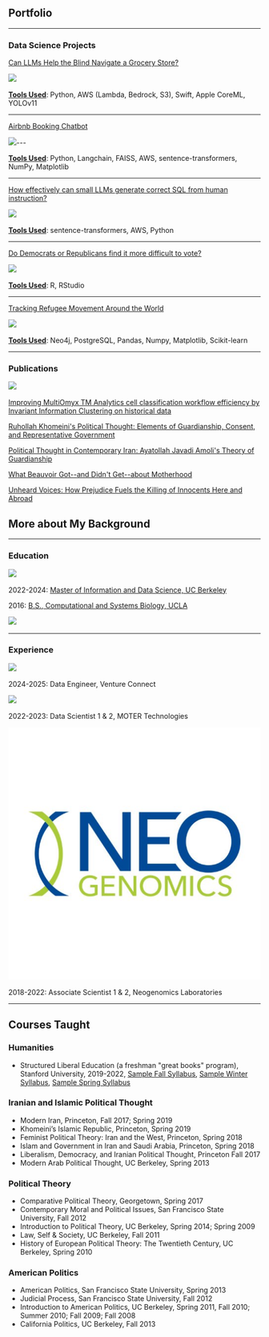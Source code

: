 ## Portfolio

---

### Data Science Projects 

[Can LLMs Help the Blind Navigate a Grocery Store?](/woc_childbirth.md)

<img src="images/maternity_care_woc2.jpg?raw=true"/>

<b><u>Tools Used</u></b>: Python, AWS (Lambda, Bedrock, S3), Swift, Apple CoreML, YOLOv11 

---
[Airbnb Booking Chatbot](https://www.ischool.berkeley.edu/projects/2024/olivia-ai-travel-assistant)

<img src="images/wordcloud.png?raw=true"/>---

<b><u>Tools Used</u></b>: Python, Langchain, FAISS, AWS, sentence-transformers, NumPy, Matplotlib

---
[How effectively can small LLMs generate correct SQL from human instruction?](/pdf/W266_Final_Project_CodeT5-SQL_Ball_and_Reddy.pdf)

<img src="images/brady_bunch_stairs2.jpg?raw=true"/>

<b><u>Tools Used</u></b>: sentence-transformers, AWS, Python

---
[Do Democrats or Republicans find it more difficult to vote?](/203_voting_difficulty_page.md)

<img src="images/voting-booths-with-no-people.jpg?raw=true"/>

<b><u>Tools Used</u></b>: R, RStudio

---
[Tracking Refugee Movement Around the World](/refugees.md)

<img src="images/neo4j_graph_refugees.png?raw=true"/>

<b><u>Tools Used</u></b>: Neo4j, PostgreSQL, Pandas, Numpy, Matplotlib, Scikit-learn


---

### Publications

   <img src="images/Plato_Aristotle.jpg?raw=true"/>

[Improving MultiOmyx TM Analytics cell classification workflow efficiency by Invariant Information Clustering on historical data](https://www.researchgate.net/publication/352918639_Abstract_154_Improving_MultiOmyx_TM_Analytics_cell_classification_workflow_efficiency_by_Invariant_Information_Clustering_on_historical_data)
  
[Ruhollah Khomeini's Political Thought: Elements of Guardianship, Consent, and Representative Government](https://www.researchgate.net/publication/345216028_Abstract_3881_Distinguishing_dendritic_cell_subtypes_in_the_tumor_microenvironment_using_MultiOmyx_TM)

[Political Thought in Contemporary Iran: Ayatollah Javadi Amoli's Theory of Guardianship](/pdf/afro_middle_east_centre_proceedings.pdf)

[What Beauvoir Got--and Didn't Get--about Motherhood](https://philosophynow.org/issues/168/What_Simone_de_Beauvoir_Got_-_And_Didnt_Get_-_About_Motherhood)

[Unheard Voices: How Prejudice Fuels the Killing of Innocents Here and Abroad](https://www.commondreams.org/opinion/anti-muslim-prejudice-burlington-shooting)

## More about My Background

---

### Education

<img src="images/UC_Berkeley_logo.png?raw=true"/>

2022-2024: [Master of Information and Data Science, UC Berkeley](https://www.ischool.berkeley.edu/programs/mids)

2016: [B.S., Computational and Systems Biology, UCLA](https://polisci.berkeley.edu/)

<img src="images/campus-logo.png?raw=true"/>
 

---

### Experience

<img src="images/stanford_logo.jpg?raw=true"/>

2024-2025: Data Engineer, Venture Connect

<img src="images/moter_technologies_logo.png?raw=true"/>

2022-2023: Data Scientist 1 & 2, MOTER Technologies

<img src="images/neogenomics-logo.png?raw=true"/>

2018-2022: Associate Scientist 1 & 2, Neogenomics Laboratories

---

## Courses Taught

### Humanities
- Structured Liberal Education (a freshman "great books" program), Stanford University, 2019-2022, [Sample Fall Syllabus](http://slesyllabus.pbworks.com/w/page/147418581/Fall%202122%20Syllabus%20Archived), [Sample Winter Syllabus](http://slesyllabus.pbworks.com/w/page/148628034/Winter%20Syllabus%202122%20archived), [Sample Spring Syllabus](http://slesyllabus.pbworks.com/w/page/146199789/SLE%20syllabus%20Spring%202021%20archived)  

### Iranian and Islamic Political Thought
- Modern Iran, Princeton, Fall 2017; Spring 2019 
- Khomeini’s Islamic Republic, Princeton, Spring 2019 
- Feminist Political Theory: Iran and the West, Princeton, Spring 2018 
- Islam and Government in Iran and Saudi Arabia, Princeton, Spring 2018 
- Liberalism, Democracy, and Iranian Political Thought, Princeton Fall 2017  
- Modern Arab Political Thought, UC Berkeley, Spring 2013 

### Political Theory
- Comparative Political Theory, Georgetown, Spring 2017 
- Contemporary Moral and Political Issues, San Francisco State University, Fall 2012 
- Introduction to Political Theory, UC Berkeley, Spring 2014; Spring 2009
- Law, Self & Society, UC Berkeley, Fall 2011 
- History of European Political Theory: The Twentieth Century, UC Berkeley, Spring 2010 

### American Politics
- American Politics, San Francisco State University, Spring 2013 
- Judicial Process, San Francisco State University, Fall 2012 
- Introduction to American Politics, UC Berkeley, Spring 2011, Fall 2010; Summer 2010; Fall 2009; Fall 2008 
- California Politics, UC Berkeley, Fall 2013 
